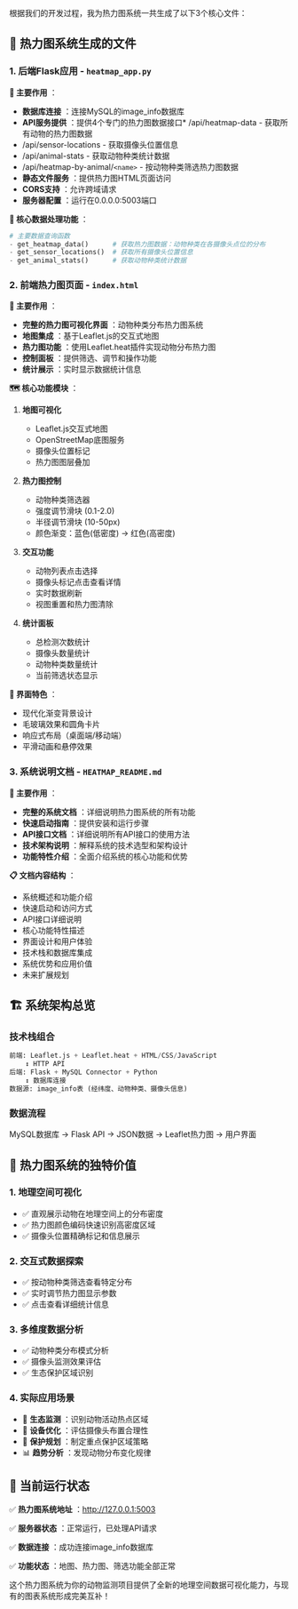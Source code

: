 根据我们的开发过程，我为热力图系统一共生成了以下3个核心文件：

## 📁 热力图系统生成的文件

### 1. **后端Flask应用** - `heatmap_app.py`

 **🎯 主要作用** ：

* **数据库连接** ：连接MySQL的image_info数据库
* **API服务提供** ：提供4个专门的热力图数据接口*   /api/heatmap-data - 获取所有动物的热力图数据
* /api/sensor-locations - 获取摄像头位置信息
* /api/animal-stats - 获取动物种类统计数据
* /api/heatmap-by-animal/`<name>` - 按动物种类筛选热力图数据
* **静态文件服务** ：提供热力图HTML页面访问
* **CORS支持** ：允许跨域请求
* **服务器配置** ：运行在0.0.0.0:5003端口

 **🔧 核心数据处理功能** ：

```python
# 主要数据查询函数
- get_heatmap_data()      # 获取热力图数据：动物种类在各摄像头点位的分布
- get_sensor_locations()  # 获取所有摄像头位置信息
- get_animal_stats()      # 获取动物种类统计数据
```

### 2. 前端热力图页面 - `index.html`

**🎯 主要作用** ：

* **完整的热力图可视化界面** ：动物种类分布热力图系统
* **地图集成** ：基于Leaflet.js的交互式地图
* **热力图功能** ：使用Leaflet.heat插件实现动物分布热力图
* **控制面板** ：提供筛选、调节和操作功能
* **统计展示** ：实时显示数据统计信息

 **🗺️ 核心功能模块** ：

1. **地图可视化**

   * Leaflet.js交互式地图
   * OpenStreetMap底图服务
   * 摄像头位置标记
   * 热力图图层叠加
2. **热力图控制**

   * 动物种类筛选器
   * 强度调节滑块 (0.1-2.0)
   * 半径调节滑块 (10-50px)
   * 颜色渐变：蓝色(低密度) → 红色(高密度)
3. **交互功能**

   * 动物列表点击选择
   * 摄像头标记点击查看详情
   * 实时数据刷新
   * 视图重置和热力图清除
4. **统计面板**

   * 总检测次数统计
   * 摄像头数量统计
   * 动物种类数量统计
   * 当前筛选状态显示

 **🎨 界面特色** ：

* 现代化渐变背景设计
* 毛玻璃效果和圆角卡片
* 响应式布局（桌面端/移动端）
* 平滑动画和悬停效果

### 3. **系统说明文档** - `HEATMAP_README.md`

 **🎯 主要作用** ：

* **完整的系统文档** ：详细说明热力图系统的所有功能
* **快速启动指南** ：提供安装和运行步骤
* **API接口文档** ：详细说明所有API接口的使用方法
* **技术架构说明** ：解释系统的技术选型和架构设计
* **功能特性介绍** ：全面介绍系统的核心功能和优势

 **📋 文档内容结构** ：

* 系统概述和功能介绍
* 快速启动和访问方式
* API接口详细说明
* 核心功能特性描述
* 界面设计和用户体验
* 技术栈和数据库集成
* 系统优势和应用价值
* 未来扩展规划

## 🏗️ 系统架构总览

### **技术栈组合**

```python
前端: Leaflet.js + Leaflet.heat + HTML/CSS/JavaScript
    ↕️ HTTP API
后端: Flask + MySQL Connector + Python
    ↕️ 数据库连接
数据源: image_info表 (经纬度、动物种类、摄像头信息)
```

### **数据流程**

MySQL数据库 → Flask API → JSON数据 → Leaflet热力图 → 用户界面

## 🌟 热力图系统的独特价值

### **1. 地理空间可视化**

* ✅ 直观展示动物在地理空间上的分布密度
* ✅ 热力图颜色编码快速识别高密度区域
* ✅ 摄像头位置精确标记和信息展示

### **2. 交互式数据探索**

* ✅ 按动物种类筛选查看特定分布
* ✅ 实时调节热力图显示参数
* ✅ 点击查看详细统计信息

### **3. 多维度数据分析**

* ✅ 动物种类分布模式分析
* ✅ 摄像头监测效果评估
* ✅ 生态保护区域识别

### **4. 实际应用场景**

* 🐾  **生态监测** ：识别动物活动热点区域
* 📍  **设备优化** ：评估摄像头布置合理性
* 🎯  **保护规划** ：制定重点保护区域策略
* 📊  **趋势分析** ：发现动物分布变化规律

## 🚀 当前运行状态

✅  **热力图系统地址** ：http://127.0.0.1:5003 

✅  **服务器状态** ：正常运行，已处理API请求 

✅  **数据连接** ：成功连接image_info数据库 

✅  **功能状态** ：地图、热力图、筛选功能全部正常

这个热力图系统为你的动物监测项目提供了全新的地理空间数据可视化能力，与现有的图表系统形成完美互补！
